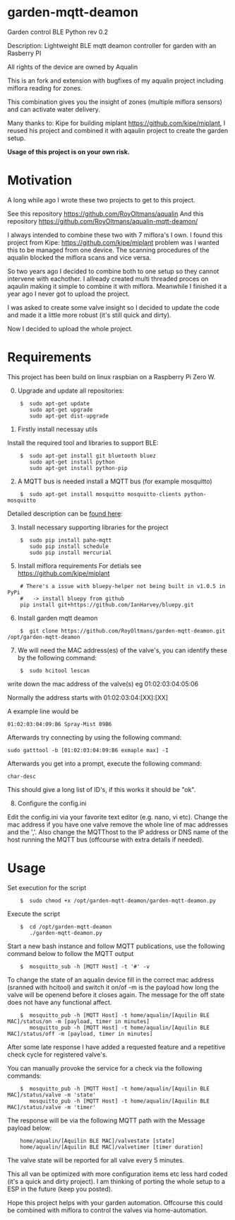 # garden-mqtt-deamon
Garden control BLE Python rev 0.2

Description: Lightweight BLE mqtt deamon controller for garden with an Rasberry PI

All rights of the device are owned by Aqualin

This is an fork and extension with bugfixes of my aqualin project including miflora reading for zones.

This combination gives you the insight of zones (multiple miflora sensors) and can activate water delivery.

Many thanks to:
Kipe for building miplant https://github.com/kipe/miplant, I reused his project and combined it with aqaulin project to create the garden setup.

**Usage of this project is on your own risk.**

# Motivation
A long while ago I wrote these two projects to get to this project.

See this repository https://github.com/RoyOltmans/aqualin
And this repository https://github.com/RoyOltmans/aqualin-mqtt-deamon/

I always intended to combine these two with 7 miflora's I own. 
I found this project from Kipe: https://github.com/kipe/miplant problem was I wanted this to be managed from one device.
The scanning procedures of the aqualin blocked the miflora scans and vice versa.

So two years ago I decided to combine both to one setup so they cannot intervene with eachother.
I allready created multi threaded proces on aqaulin making it simple to combine it with miflora.
Meanwhile I finished it a year ago I never got to upload the project.

I was asked to create some valve insight so I decided to update the code and made it a little more robust (it's still quick and dirty).

Now I decided to upload the whole project.

# Requirements
This project has been build on linux raspbian on a Raspberry Pi Zero W.

0) Upgrade and update all repositories:

```
    $  sudo apt-get update
       sudo apt-get upgrade
       sudo apt-get dist-upgrade
```

1) Firstly install necessay utils

Install the required tool and libraries to support BLE:
```
    $  sudo apt-get install git bluetooth bluez
       sudo apt-get install python
       sudo apt-get install python-pip
``` 

2) A MQTT bus is needed install a MQTT bus (for example mosquitto) 
```
    $  sudo apt-get install mosquitto mosquitto-clients python-mosquitto
```

Detailed description can be [found here](https://learn.adafruit.com/diy-esp8266-home-security-with-lua-and-mqtt/configuring-mqtt-on-the-raspberry-pi): 

3) Install necessary supporting libraries for the project
```
    $  sudo pip install paho-mqtt
       sudo pip install schedule
       sudo pip install mercurial
```

5) Install miflora requirements
For detials see https://github.com/kipe/miplant
```
    # There's a issue with bluepy-helper not being built in v1.0.5 in PyPi
    #   -> install bluepy from github
    pip install git+https://github.com/IanHarvey/bluepy.git
```

6) Install garden mqtt deamon
```
    $  git clone https://github.com/RoyOltmans/garden-mqtt-deamon.git /opt/garden-mqtt-deamon
```

7) We will need the MAC address(es) of the valve's, you can identify these by the following command:
```
    $  sudo hcitool lescan
``` 
write down the mac address of the valve(s) eg 01:02:03:04:05:06

Normally the address starts with 01:02:03:04:[XX]:[XX]

A example line would be
```
01:02:03:04:09:B6 Spray-Mist 09B6
```

Afterwards try connecting by using the following command:

```
sudo gatttool -b [01:02:03:04:09:B6 exmaple max] -I
```

Afterwards you get into a prompt, execute the following command:

```
char-desc
```

This should give a long list of ID's, if this works it should be "ok".

8) Configure the config.ini

Edit the config.ini via your favorite text editor (e.g. nano, vi etc). Change the mac address if you have one valve remove the whole line of mac addresses and the ','. Also change the MQTThost to the IP address or DNS name of the host running the MQTT bus (offcourse with extra details if needed).

# Usage

Set execution for the script

```
    $  sudo chmod +x /opt/garden-mqtt-deamon/garden-mqtt-deamon.py
```

Execute the script
```
    $  cd /opt/garden-mqtt-deamon
       ./garden-mqtt-deamon.py
```

Start a new bash instance and follow MQTT publications, use the following command below to follow the MQTT output
```
    $  mosquitto_sub -h [MQTT Host] -t '#' -v
```

To change the state of an aqualin device fill in the correct mac address (sranned with hcitool) and switch it on/of -m is the payload how long the valve will be openend before it closes again. The message for the off state does not have any functional affect.
```
    $  mosquitto_pub -h [MQTT Host] -t home/aqualin/[Aquilin BLE MAC]/status/on -m [payload, timer in minutes]
       mosquitto_pub -h [MQTT Host] -t home/aqualin/[Aquilin BLE MAC]/status/off -m [payload, timer in minutes]
```

After some late response I have added a requested feature and a repetitive check cycle for registered valve's.

You can manually provoke the service for a check via the following commands:
```
    $  mosquitto_pub -h [MQTT Host] -t home/aqualin/[Aquilin BLE MAC]/status/valve -m 'state'
       mosquitto_pub -h [MQTT Host] -t home/aqualin/[Aquilin BLE MAC]/status/valve -m 'timer'
```

The response will be via the following MQTT path with the Message payload below:
```
    home/aqualin/[Aquilin BLE MAC]/valvestate [state]
    home/aqualin/[Aquilin BLE MAC]/valvetimer [timer duration]
```

The valve state will be reported for all valve every 5 minutes.

This all van be optimized with more configuration items etc less hard coded (it's a quick and dirty project). I am thinking of porting the whole setup to a ESP in the future (keep you posted).

Hope this project helps with your garden automation. Offcourse this could be combined with miflora to control the valves via home-automation.

